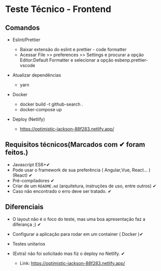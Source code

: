 # Teste Técnico - Frontend
## Comandos
  - Eslint/Prettier
    - Baixar extensão do eslint e prettier - code formatter
    - Acessar File >> preferences >> Settings e procurar a opção Editor:Default Formatter e selecionar a opção esbenp.prettier-vscode

  - Atualizar dependências
    - yarn

  - Docker
    - docker build -t github-search .
    - docker-compose up

  - Deploy (Netlify)
    - https://optimistic-jackson-88f283.netlify.app/

## Requisitos técnicos(Marcados com ✔ foram feitos.)

- Javascript ES6+✔
- Pode usar o framework de sua preferência ( Angular,Vue, React... ) (React) ✔
- Pré-compiladores ✔
- Criar de um `README.md` (arquitetura, instruções de uso, entre outros) ✔
- Caso não encontrado o erro deve ser tratado. ✔

## Diferenciais

- O layout não é o foco do teste, mas uma boa apresentação faz a diferança ;) ✔
- Configurar a aplicação para rodar em um container ( Docker )✔
- Testes unitarios


- (Extra) não foi solicitado mas fiz o deploy no Netlify. ✔
  - Link: https://optimistic-jackson-88f283.netlify.app/
